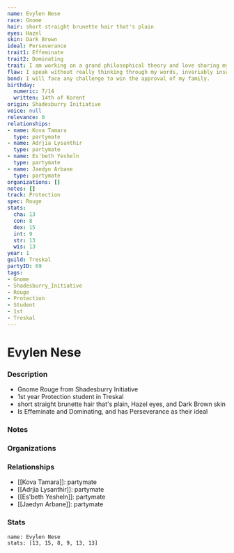 ```yaml
---
name: Evylen Nese
race: Gnome
hair: short straight brunette hair that's plain
eyes: Hazel
skin: Dark Brown
ideal: Perseverance
trait1: Effeminate
trait2: Dominating
trait: I am working on a grand philosophical theory and love sharing my ideas.
flaw: I speak without really thinking through my words, invariably insulting others.
bond: I will face any challenge to win the approval of my family.
birthday:
  numeric: 7/14
  written: 14th of Korent
origin: Shadesburry Initiative
voice: null
relevance: 0
relationships:
- name: Kova Tamara
  type: partymate
- name: Adrjia Lysanthir
  type: partymate
- name: Es'beth Yesheln
  type: partymate
- name: Jaedyn Arbane
  type: partymate
organizations: []
notes: []
track: Protection
spec: Rouge
stats:
  cha: 13
  con: 8
  dex: 15
  int: 9
  str: 13
  wis: 13
year: 1
guild: Treskal
partyID: 69
tags:
- Gnome
- Shadesburry_Initiative
- Rouge
- Protection
- Student
- 1st
- Treskal
---
```

# Evylen Nese
### Description
- Gnome Rouge from Shadesburry Initiative
- 1st year Protection student in Treskal
- short straight brunette hair that's plain, Hazel eyes, and Dark Brown skin
- Is Effeminate and Dominating, and has Perseverance as their ideal

### Notes

### Organizations

### Relationships
- [[Kova Tamara]]: partymate
- [[Adrjia Lysanthir]]: partymate
- [[Es'beth Yesheln]]: partymate
- [[Jaedyn Arbane]]: partymate

### Stats
```statblock
name: Evylen Nese
stats: [13, 15, 8, 9, 13, 13]
```